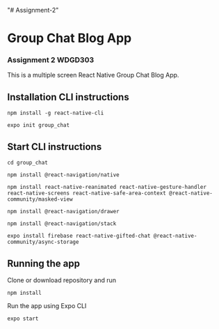"# Assignment-2" 
# Group Chat Blog App

### Assignment 2 WDGD303

This is a multiple screen React Native Group Chat Blog App.



## Installation CLI instructions


```
npm install -g react-native-cli
```

```
expo init group_chat
```


## Start CLI instructions


```
cd group_chat
```

```
npm install @react-navigation/native
```

```
npm install react-native-reanimated react-native-gesture-handler react-native-screens react-native-safe-area-context @react-native-community/masked-view 
```

```
npm install @react-navigation/drawer
```
```
npm install @react-navigation/stack
```
```
expo install firebase react-native-gifted-chat @react-native-community/async-storage
```


## Running the app

Clone or download repository and run

```
npm install
```

Run the app using Expo CLI

```
expo start
